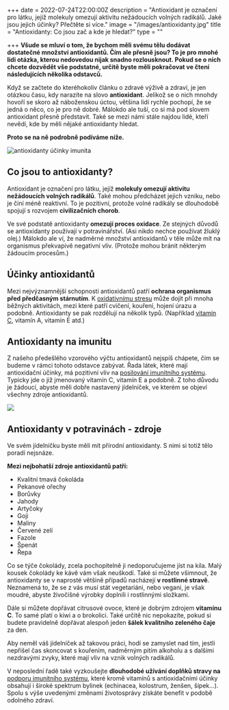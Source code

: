 +++
date = 2022-07-24T22:00:00Z
description = "Antioxidant je označení pro látku, jejíž molekuly omezují aktivitu nežádoucích volných radikálů. Jaké jsou jejich účinky? Přečtěte si více."
image = "/images/antioxidanty.jpg"
title = "Antioxidanty: Co jsou zač a kde je hledat?"
type = ""

+++
**Všude se mluví o tom, že bychom měli svému tělu dodávat dostatečné množství antioxidantů. Čím ale přesně jsou? To je pro mnohé lidi otázka, kterou nedovedou nijak snadno rozlousknout. Pokud se o nich chcete dozvědět vše podstatné, určitě byste měli pokračovat ve čtení následujících několika odstavců.**

Když se začtete do kteréhokoliv článku o zdravé výživě a zdraví, je jen otázkou času, kdy narazíte na slovo **antioxidant**. Jelikož se o nich mnohdy hovoří se skoro až náboženskou úctou, většina lidí rychle pochopí, že se jedná o něco, co je pro ně dobré. Málokdo ale tuší, co si má pod slovem antioxidant přesně představit. Také se mezi námi stále najdou lidé, kteří nevědí, kde by měli nějaké antioxidanty hledat.

**Proto se na ně podrobně podíváme níže.**

![antioxidanty účinky imunita](/images/antioxidanty-ucinky-imunita.jpg)

## Co jsou to antioxidanty?

Antioxidant je označení pro látku, jejíž **molekuly omezují aktivitu nežádoucích volných radikálů**. Také mohou předcházet jejich vzniku, nebo je činí méně reaktivní. To je pozitivní, protože volné radikály se dlouhodobě spojují s rozvojem **civilizačních chorob**.

Ve své podstatě antioxidanty **omezují proces oxidace**. Ze stejných důvodů se antioxidanty používají v potravinářství. (Asi nikdo nechce používat žluklý olej.) Málokdo ale ví, že nadměrné množství antioxidantů v těle může mít na organismus překvapivě negativní vliv. (Protože mohou bránit některým žádoucím procesům.)

## Účinky antioxidantů

Mezi nejvýznamnější schopnosti antioxidantů patří **ochrana organismus před předčasným stárnutím**. K [oxidativnímu stresu](https://www.oslabenaimunita.cz/blog/co-to-je-oxidativni-stres-priznaky-a-jak-se-ho-zbavit/) může dojít při mnoha běžných aktivitách, mezi které patří cvičení, kouření, hojení úrazu a podobně. Antioxidanty se pak rozdělují na několik typů. (Například [vitamín C](https://www.oslabenaimunita.cz/blog/vitamin-c-pro-zdravou-imunitu/), vitamín A, vitamín E atd.)

## Antioxidanty na imunitu

Z našeho předešlého vzorového výčtu antioxidantů nejspíš chápete, čím se budeme v rámci tohoto odstavce zabývat. Řada látek, které mají antioxidační účinky, má pozitivní vliv na [posilování imunitního systému](https://www.oslabenaimunita.cz/5-ucinnych-tipu-na-posileni-imunity/). Typicky jde o již jmenovaný vitamín C, vitamín E a podobně. Z toho důvodu je žádoucí, abyste měli dobře nastavený jídelníček, ve kterém se objeví všechny zdroje antioxidantů.

![](/images/antioxidanty-v-potravinach-zdroje.jpg)

## Antioxidanty v potravinách - zdroje

Ve svém jídelníčku byste měli mít přírodní antioxidanty. S nimi si totiž tělo poradí nejsnáze.

**Mezi nejbohatší zdroje antioxidantů patří:**

* Kvalitní tmavá čokoláda
* Pekanové ořechy
* Borůvky
* Jahody
* Artyčoky
* Goji
* Maliny
* Červené zelí
* Fazole
* Špenát
* Řepa

Co se týče čokolády, zcela pochopitelně ji nedoporučujeme jíst na kila. Malý kousek čokolády ke kávě vám však neuškodí. Také si můžete všimnout, že antioxidanty se v naprosté většině případů nacházejí **v rostlinné stravě**. Neznamená to, že se z vás musí stát vegetariáni, nebo vegani, je však moudré, abyste živočišné výrobky doplnili i rostlinnými složkami.

Dále si můžete dopřávat citrusové ovoce, které je dobrým zdrojem **vitamínu C**. To samé platí o kiwi a o brokolici. Také určitě nic nepokazíte, pokud si budete pravidelně dopřávat alespoň jeden **šálek kvalitního zeleného čaje** za den.

Aby neměl váš jídelníček až takovou práci, hodí se zamyslet nad tím, jestli nepřišel čas skoncovat s kouřením, nadměrným pitím alkoholu a s dalšími nezdravými zvyky, které mají vliv na vznik volných radikálů.

V neposlední řadě také vyzkoušejte **dlouhodobé užívání doplňků stravy na** [podporu imunitního systému](https://www.oslabenaimunita.cz/imunitni-system-vite-jak-funguje/), které kromě vitamínů s antioxidačními účinky obsahují i široké spektrum bylinek (echinacea, kolostrum, ženšen, šípek…). Spolu s výše uvedenými změnami životosprávy získáte benefit v podobě odolného zdraví.